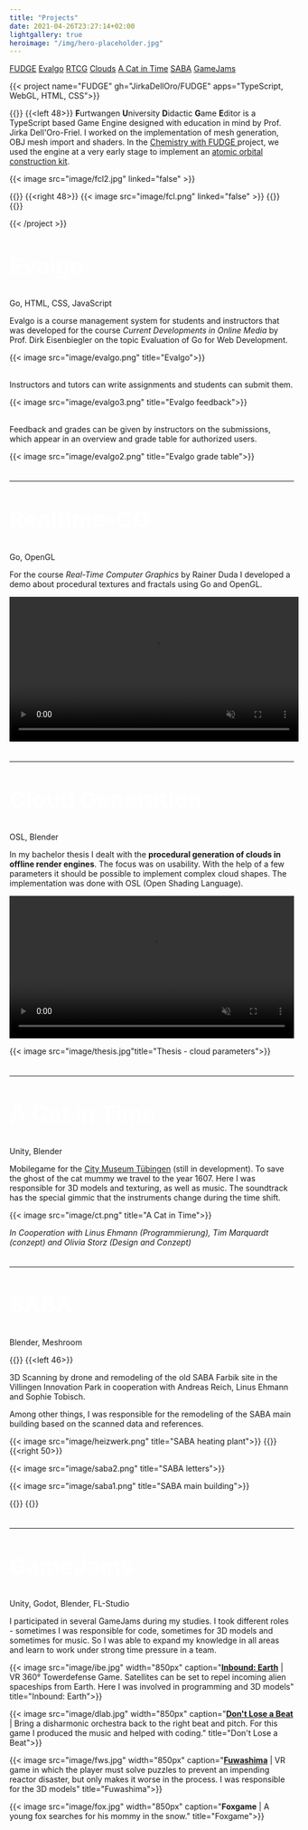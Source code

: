 ```yaml
---
title: "Projects"
date: 2021-04-26T23:27:14+02:00
lightgallery: true
heroimage: "/img/hero-placeholder.jpg"
---
```


<div class="sidebar">
  <a href="#fudge">FUDGE</a>
  <a href="#evalgo">Evalgo</a>
  <a href="#rtcg">RTCG</a>
  <a href="#thesis">Clouds</a>
  <a href="#cat">A Cat in Time</a>
  <a href="#saba">SABA</a>
  <a href="#gamejams">GameJams</a>
  <i class="sidebar-arrow fas fa-chevron-left"></i>
</div>


{{< project name="FUDGE" gh="JirkaDellOro/FUDGE" apps="TypeScript, WebGL, HTML, CSS">}}

{{<twoculumn>}}
{{<left 48>}}
**F**urtwangen **U**niversity **D**idactic **G**ame **E**ditor is a TypeScript based Game Engine designed with education in mind by Prof. Jirka Dell'Oro-Friel. I worked on the implementation of mesh generation, OBJ mesh import and shaders. In the <a href="https://github.com/hs-furtwangen/FUDGE-Chemistry_MasterW19">Chemistry with FUDGE <i class="fab fa-github fa-gh"></i></a> project, we used the engine at a very early stage to implement an [atomic orbital construction kit](https://hs-furtwangen.github.io/FUDGE-Chemistry_MasterW19/app/tutor.html).

{{< image src="image/fcl2.jpg" linked="false" >}}


{{</left>}}
{{<right 48>}}
{{< image src="image/fcl.png" linked="false" >}}
{{</right>}}
{{</twoculumn>}}



{{< /project >}}


<h2 id="evalgo"> Evalgo <a href="https://github.com/SimonStorlSchulke/Evalgo"><i class="fab fa-github fa-gh"> <i class="fas fa-angle-right"></i></i></a></h2>
<p class="describer-right">Go, HTML, CSS, JavaScript</p>

Evalgo is a course management system for students and instructors that was developed for the course *Current Developments in Online Media* by Prof. Dirk Eisenbiegler on the topic Evaluation of Go for Web Development.

{{< image src="image/evalgo.png" title="Evalgo">}}
<br><br>

Instructors and tutors can write assignments and students can submit them.

{{< image src="image/evalgo3.png" title="Evalgo feedback">}}
<br><br>

Feedback and grades can be given by instructors on the submissions, which appear in an overview and grade table for authorized users.

{{< image src="image/evalgo2.png" title="Evalgo grade table">}}

<hr>

<h2 id="rtcg"> Realtime-CG <a href="https://github.com/SimonStorlSchulke/RealtimeCG"><i class="fab fa-github fa-gh"> <i class="fas fa-angle-right"></i></i></a></h2>
<p class="describer-right">Go, OpenGL</p>

For the course *Real-Time Computer Graphics* by Rainer Duda I developed a demo about procedural textures and fractals using Go and OpenGL.

<video width="512px" autoplay muted loop>
  <source src="res/shading.mp4" type="video/mp4">
</video> 

<hr>

<h2 id="thesis"> Cloud Generation <a href="res/Bachelorarbeit_Simon_Storl-Schulke.pdf"><i class="fas fa-file-pdf"></i> <i class="fas fa-angle-right"></i></i></a></h2>
<p class="describer-right">OSL, Blender</p>

In my bachelor thesis I dealt with the **procedural generation of clouds in offline render engines**. The focus was on usability. With the help of a few parameters it should be possible to implement complex cloud shapes. The implementation was done with OSL (Open Shading Language).

<video width="100%" autoplay muted loop controls>
  <source src="res/thesis_example.mp4" type="video/mp4">
</video> 

{{< image src="image/thesis.jpg"title="Thesis - cloud parameters">}}

<hr>

<h2 id="cat"> A Cat in Time</h2>
<p class="describer-right">Unity, Blender</p>

Mobilegame for the [City Museum Tübingen](https://www.tuebingen.de/stadtmuseum/) (still in development). To save the ghost of the cat mummy we travel to the year 1607. Here I was responsible for 3D models and texturing, as well as music. The soundtrack has the special gimmic that the instruments change during the time shift.


{{< image src="image/ct.png" title="A Cat in Time">}}

*In Cooperation with Linus Ehmann (Programmierung), Tim Marquardt (conzept) and Olivia Storz (Design and Conzept)*

<hr>

<h2 id="saba"> SABA</h2>
<p class="describer-right">Blender, Meshroom</p>

{{<twoculumn>}}
{{<left 46>}}

3D Scanning by drone and remodeling of the old SABA Farbik site in the Villingen Innovation Park in cooperation with Andreas Reich, Linus Ehmann and Sophie Tobisch. 

Among other things, I was responsible for the remodeling of the SABA main building based on the scanned data and references.

{{< image src="image/heizwerk.png" title="SABA heating plant">}}
{{</left>}}
{{<right 50>}}

{{< image src="image/saba2.png" title="SABA letters">}}

{{< image src="image/saba1.png" title="SABA main building">}}

{{</right>}}
{{</twoculumn>}}

<hr>

<h2 id="gamejams"> GameJams</h2>
<p class="describer-right">Unity, Godot, Blender, FL-Studio</p>

I participated in several GameJams during my studies. I took different roles - sometimes I was responsible for code, sometimes for 3D models and sometimes for music. So I was able to expand my knowledge in all areas and learn to work under strong time pressure in a team.

{{< image src="image/ibe.jpg" width="850px" caption="[**Inbound: Earth**](https://globalgamejam.org/2019/games/inbound-earth) | VR 360° Towerdefense Game. Satellites can be set to repel incoming alien spaceships from Earth. Here I was involved in programming and 3D models" title="Inbound: Earth">}}

{{< image src="image/dlab.jpg" width="850px" caption="[**Don't Lose a Beat**](https://github.com/CalvinDO/DontLoseABeat) | Bring a disharmonic orchestra back to the right beat and pitch. For this game I produced the music and helped with coding." title="Don't Lose a Beat">}}

{{< image src="image/fws.jpg" width="850px" caption="[**Fuwashima**](https://globalgamejam.org/2020/games/fuwashima-2) | VR game in which the player must solve puzzles to prevent an impending reactor disaster, but only makes it worse in the process. I was responsible for the 3D models" title="Fuwashima">}}

{{< image src="image/fox.jpg" width="850px" caption="**Foxgame** | A young fox searches for his mommy in the snow." title="Foxgame">}}

<style>
  .page {
    width: 100%;
    max-width: 100% !important;
    padding-left: 50px;
    padding-right: 210px;
}

.shadow {
  box-shadow: 8px 5px 20px #1114;
}

@media screen and (max-width: 960px) {
    .page {
    width: 100%;
    max-width: 100% !important;
    padding-right: 50px;
    }
}

h2 {
  margin-top: 42px !important;
  color: white !important;
  font-size: 40px !important;
}

hr {
  margin-top: 35px !important;
}

.hero h1 {
  right: 160px;
}

</style>
